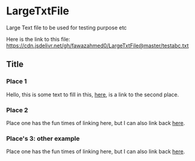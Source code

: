 # LargeTxtFile

Large Text file to be used for testing purpose etc

Here is the link to this file:
https://cdn.jsdelivr.net/gh/fawazahmed0/LargeTxtFile@master/testabc.txt


## Title

### Place 1

Hello, this is some text to fill in this, [here](#place-2), is a link to the second place.

### Place 2

Place one has the fun times of linking here, but I can also link back [here](#place-1).

### Place's 3: other example

Place one has the fun times of linking here, but I can also link back [here](#places-3-other-example).
